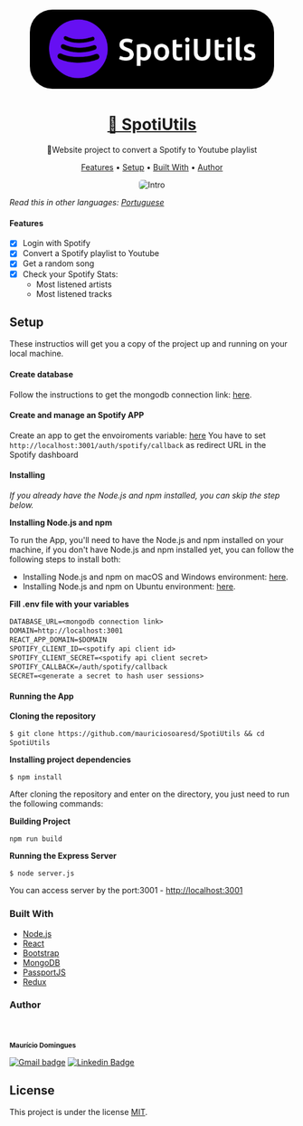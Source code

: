 <h1 align="center">
<a href="https://spotiutils.herokuapp.com/">
  <img style="border-radius: 40px; height: 140px"alt="SpotiUtils" title="SpotiUtils" src="./README/logo.png" />
  </a>
</h1>

<h1 align="center">
    <a href="https://spotiutils.herokuapp.com/">🔗 SpotiUtils</a>
</h1>

<p align="center">🚀Website project to convert a Spotify to Youtube playlist</p>

<p align="center">
 <a href="#features">Features</a> •
 <a href="#setup">Setup</a> • 
 <a href="#built-with">Built With</a> • 
 <a href="#author">Author</a>
</p>

<p align="center">
    <img width="250" style="border-radius: 5px" height="450" src="./README/mobile.gif" alt="Intro">
</p>

*Read this in other languages: [Portuguese](README.pt.md)*

#### Features

- [x] Login with Spotify
- [x] Convert a Spotify playlist to Youtube
- [x] Get a random song
- [x] Check your Spotify Stats:
    - Most listened artists
    - Most listened tracks


## Setup

These instructios will get you a copy of the project up and running on your local machine. 

#### Create database

Follow the instructions to get the mongodb connection link: [here](https://www.mongodb.com/docs/atlas/tutorial/deploy-free-tier-cluster/).

#### Create and manage an Spotify APP

Create an app to get the envoiroments variable: [here](https://developer.spotify.com/dashboard/)
You have to set ```http://localhost:3001/auth/spotify/callback``` as redirect URL in the Spotify dashboard


#### Installing

 *If you already have the Node.js and npm installed, you can skip the step below.*
 

**Installing Node.js and npm**

To run the App, you'll need to have the Node.js and  npm installed on your machine, if you don't have Node.js and npm installed yet, you can follow the following steps to install both:

 * Installing Node.js and npm on macOS and Windows environment: [here](https://nodejs.org/en/download/).
 * Installing Node.js and npm on Ubuntu environment: [here](https://tecadmin.net/install-latest-nodejs-npm-on-ubuntu/).

 **Fill .env file with your variables**
```
DATABASE_URL=<mongodb connection link>
DOMAIN=http://localhost:3001
REACT_APP_DOMAIN=$DOMAIN
SPOTIFY_CLIENT_ID=<spotify api client id>
SPOTIFY_CLIENT_SECRET=<spotify api client secret>
SPOTIFY_CALLBACK=/auth/spotify/callback
SECRET=<generate a secret to hash user sessions>
```


#### Running the App

**Cloning the repository**
```
$ git clone https://github.com/mauriciosoaresd/SpotiUtils && cd SpotiUtils
```

**Installing project dependencies**
```
$ npm install
```

After cloning the repository and enter on the directory, you just need to run the following commands:

**Building Project**
```
npm run build
```

**Running the Express Server**
```
$ node server.js
```

You can access server by the port:3001 - <http://localhost:3001>

### Built With

- [Node.js](https://nodejs.org/en/)
- [React](https://reactjs.org/)
- [Bootstrap](https://getbootstrap.com/)
- [MongoDB](https://www.mongodb.com/)
- [PassportJS](https://www.passportjs.org/)
- [Redux](https://redux.js.org/)

### Author
 <img style="border-radius: 50%;" src="https://avatars.githubusercontent.com/u/55855981?v=4" width="100px;" alt=""/>

 <sub><b>Maurício Domingues</b></sub>

 [![Gmail badge](https://img.shields.io/badge/-mauriciosoaresd@gmail.com-D14836?style=flat-square&logo=gmail&logoColor=white&link=mailto:mauriciosoaresd@gmail.com)](mailto:mauriciosoaresd@gmail.com) [![Linkedin Badge](https://img.shields.io/badge/-Maurício-blue?style=flat-square&logo=Linkedin&logoColor=white&link=https://www.linkedin.com/in/mauriciosdomingues/)](https://www.linkedin.com/in/mauriciosdomingues/) 



## License

This project is under the license [MIT](./LICENSE).